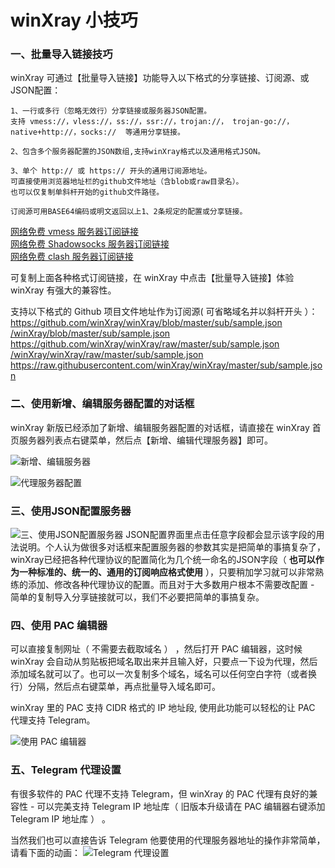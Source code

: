 # winXray 小技巧

### 一、批量导入链接技巧

winXray 可通过【批量导入链接】功能导入以下格式的分享链接、订阅源、或JSON配置：

    1、一行或多行（忽略无效行）分享链接或服务器JSON配置。  
    支持 vmess://，vless://，ss://，ssr://，trojan://， trojan-go://，native+http://，socks://  等通用分享链接。  

    2、包含多个服务器配置的JSON数组,支持winXray格式以及通用格式JSON。  

    3、单个 http:// 或 https:// 开头的通用订阅源地址。  
    可直接使用浏览器地址栏的github文件地址（含blob或raw目录名）。  
    也可以仅复制单斜杆开始的github文件路径。  

    订阅源可用BASE64编码或明文返回以上1、2条规定的配置或分享链接。


[网络免费 vmess 服务器订阅链接](https://proxypool.ga/vmess/sub)   
[网络免费 Shadowsocks 服务器订阅链接](https://proxypool.ga/ss/sub)     
[网络免费 clash 服务器订阅链接](https://proxypoolss.tk/clash/proxies?speed=100&type=vmess,trojan)   

可复制上面各种格式订阅链接，在 winXray 中点击【批量导入链接】体验 winXray 有强大的兼容性。

支持以下格式的 Github 项目文件地址作为订阅源( 可省略域名并以斜杆开头 ）：  
https://github.com/winXray/winXray/blob/master/sub/sample.json  
[/winXray/blob/master/sub/sample.json](./sample.json)  
https://github.com/winXray/winXray/raw/master/sub/sample.json  
[/winXray/winXray/raw/master/sub/sample.json](./sample.json)  
https://raw.githubusercontent.com/winXray/winXray/master/sub/sample.json  

###  二、使用新增、编辑服务器配置的对话框

winXray 新版已经添加了新增、编辑服务器配置的对话框，请直接在 winXray 首页服务器列表点右键菜单，然后点【新增、编辑代理服务器】即可。

![新增、编辑服务器](./../screenshots/winXray.png)

![代理服务器配置](./../screenshots/outbound.png)

###  三、使用JSON配置服务器
![三、使用JSON配置服务器](./../screenshots/config.json.png)
JSON配置界面里点击任意字段都会显示该字段的用法说明。个人认为做很多对话框来配置服务器的参数其实是把简单的事搞复杂了，winXray已经把各种代理协议的配置简化为几个统一命名的JSON字段（ **也可以作为一种标准的、统一的、通用的订阅响应格式使用** ），只要稍加学习就可以非常熟练的添加、修改各种代理协议的配置。而且对于大多数用户根本不需要改配置 - 简单的复制导入分享链接就可以，我们不必要把简单的事搞复杂。

###  四、使用 PAC 编辑器
可以直接复制网址（ 不需要去截取域名 ） ，然后打开 PAC 编辑器，这时候 winXray 会自动从剪贴板把域名取出来并且输入好，只要点一下设为代理，然后添加域名就可以了。也可以一次复制多个域名，域名可以任何空白字符（或者换行）分隔，然后点右键菜单，再点批量导入域名即可。

winXray 里的 PAC 支持 CIDR 格式的 IP 地址段, 使用此功能可以轻松的让 PAC 代理支持 Telegram。

![使用 PAC 编辑器](./../screenshots/pac.png)

###  五、Telegram 代理设置
有很多软件的 PAC 代理不支持 Telegram，但 winXray 的 PAC 代理有良好的兼容性 - 可以完美支持 Telegram IP 地址库（ 旧版本升级请在 PAC 编辑器右键添加 Telegram IP 地址库 ） 。

当然我们也可以直接告诉 Telegram 他要使用的代理服务器地址的操作非常简单，请看下面的动画：
![Telegram 代理设置](./../screenshots/telegram.gif)



